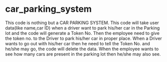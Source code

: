 # car_parking_system

This code is nothing but a CAR PARKING SYSTEM. 
This code will take user data(like name,car ID) when a driver want to park his/her car in the Parking lot and the code will generate a Token No. Then the employee need to give the token no.  to the Driver to park his/her car in proper place.
When a Driver wants to go out with his/her car then he need to tell the Token No.  and he/she may go, the code will delete the data.
When the employee wants to see how many cars are present in the parking lot then he/she may also see.
